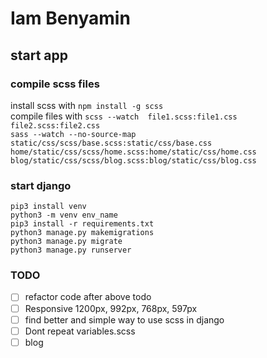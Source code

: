 # Iam Benyamin

## start app

### compile scss files

install scss with ``` npm install -g scss ```\
compile files with ``` scss --watch  file1.scss:file1.css file2.scss:file2.css ```\
``` sass --watch --no-source-map static/css/scss/base.scss:static/css/base.css home/static/css/scss/home.scss:home/static/css/home.css blog/static/css/scss/blog.scss:blog/static/css/blog.css ```

### start django

``` pip3 install venv ```\
``` python3 -m venv env_name ```\
``` pip3 install -r requirements.txt ```\
``` python3 manage.py makemigrations ```\
``` python3 manage.py migrate ```\
``` python3 manage.py runserver ```

### TODO

- [ ] refactor code after above todo
- [ ] Responsive 1200px, 992px, 768px, 597px
- [ ] find better and simple way to use scss in django
- [ ] Dont repeat variables.scss
- [ ] blog

<!-- UI modeled on -->
<!-- https://demo.ayroui.com/templates/business-template/ -->